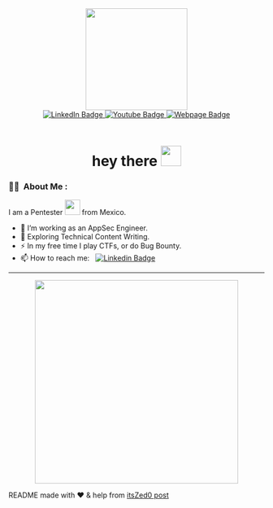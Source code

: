 <div id="header" align="center">
  <img src="https://media.giphy.com/media/JIX9t2j0ZTN9S/giphy.gif" width="200"/>
</div>


<div id="badges" align="center">
  <a href="https://www.linkedin.com/in/kevindaguilar/">
    <img src="https://img.shields.io/badge/LinkedIn-blue?style=for-the-badge&logo=linkedin&logoColor=white" alt="LinkedIn Badge"/>
  </a>
  <a href="https://www.youtube.com/channel/UCOgoQl_45HbU4aXzn8SogwQ">
    <img src="https://img.shields.io/badge/YouTube-red?style=for-the-badge&logo=youtube&logoColor=white" alt="Youtube Badge"/>
  </a>
  <a href="your-twitter-URL">
    <img src="https://img.shields.io/badge/k3vzz.com-blue?style=for-the-badge" alt="Webpage Badge"/>
  </a>
</div>

<p align="center"><img src="https://komarev.com/ghpvc/?username=K3vzzWasTaken&style=flat-square&color=blue" alt=""></p>

<h1 align="center">hey there <img src="https://media.giphy.com/media/hvRJCLFzcasrR4ia7z/giphy.gif" width="40"></h1>



### :man_technologist: &nbsp;About Me :

I am a Pentester <img src="https://media.giphy.com/media/WUlplcMpOCEmTGBtBW/giphy.gif" width="30"> from Mexico.

- 🔭 I’m working as an AppSec Engineer.
- 🌱 Exploring Technical Content Writing.
- ⚡ In my free time I play CTFs, or do Bug Bounty.
- 📫 How to reach me: &nbsp; [![Linkedin Badge](https://img.shields.io/badge/-k3vzz-blue?style=flat&logo=Linkedin&logoColor=white)](https://www.linkedin.com/in/kevindaguilar/)

---


<div id="header" align="center">
  <img src="https://media.giphy.com/media/FnGJfc18tDDHy/giphy.gif" width="400"/>
</div>


README made with :heart: & help from [itsZed0 post](https://www.sitepoint.com/github-profile-readme/)
